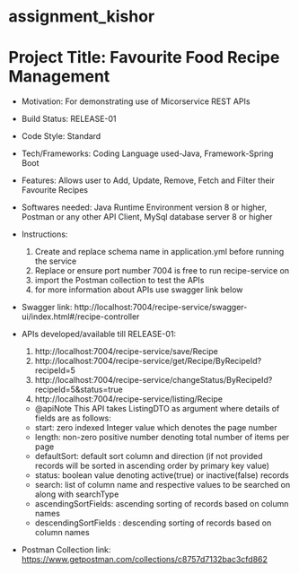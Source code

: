 # assignment_kishor
# Project Title: Favourite Food Recipe Management
* Motivation: For demonstrating use of Micorservice REST APIs
* Build Status: RELEASE-01
* Code Style: Standard
* Tech/Frameworks: Coding Language used-Java, Framework-Spring Boot
* Features: Allows user to Add, Update, Remove, Fetch and Filter their Favourite Recipes
* Softwares needed: Java Runtime Environment version 8 or higher, Postman or any other API Client, MySql database server 8 or higher

* Instructions: 
  1. Create and replace schema name in application.yml before running the service
  2. Replace or ensure port number 7004 is free to run recipe-service on
  3. import the Postman collection to test the APIs 
  4. for more information about APIs use swagger link below
  


* Swagger link: http://localhost:7004/recipe-service/swagger-ui/index.html#/recipe-controller

* APIs developed/available till RELEASE-01: 
  1. http://localhost:7004/recipe-service/save/Recipe
  2. http://localhost:7004/recipe-service/get/Recipe/ByRecipeId?recipeId=5
  3. http://localhost:7004/recipe-service/changeStatus/ByRecipeId?recipeId=5&status=true
  4. http://localhost:7004/recipe-service/listing/Recipe
   * @apiNote This API takes ListingDTO as argument where details 
     of fields are as follows:
   * start: zero indexed Integer value which denotes the page number 
   * length: non-zero positive number denoting total number of items per page 
   * defaultSort: default sort column and direction (if not provided records
     will be sorted in ascending order by primary key value) 
   * status: boolean value denoting active(true) or inactive(false) records 
   * search: list of column name and respective values to be searched on along with searchType 
   * ascendingSortFields: ascending sorting of records based on column names 
   * descendingSortFields : descending sorting of records based on column names
	 
 

* Postman Collection link: https://www.getpostman.com/collections/c8757d7132bac3cfd862 

